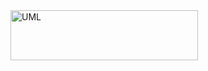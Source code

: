 <a href="https://github.com/Tailong-mb/Labygame_project">
    <img src="emilien/doc/images/UML/LabyGameUml.png" alt="UML" width="300" height="80">
  </a>
